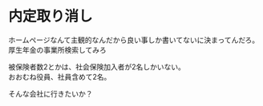 # 内定取り消し

ホームページなんて主観的なんだから良い事しか書いてないに決まってんだろ。  
厚生年金の事業所検索してみろ

被保険者数2とかは、社会保険加入者が2名しかいない。  
おおむね役員、社員含めて2名。  

そんな会社に行きたいか？
